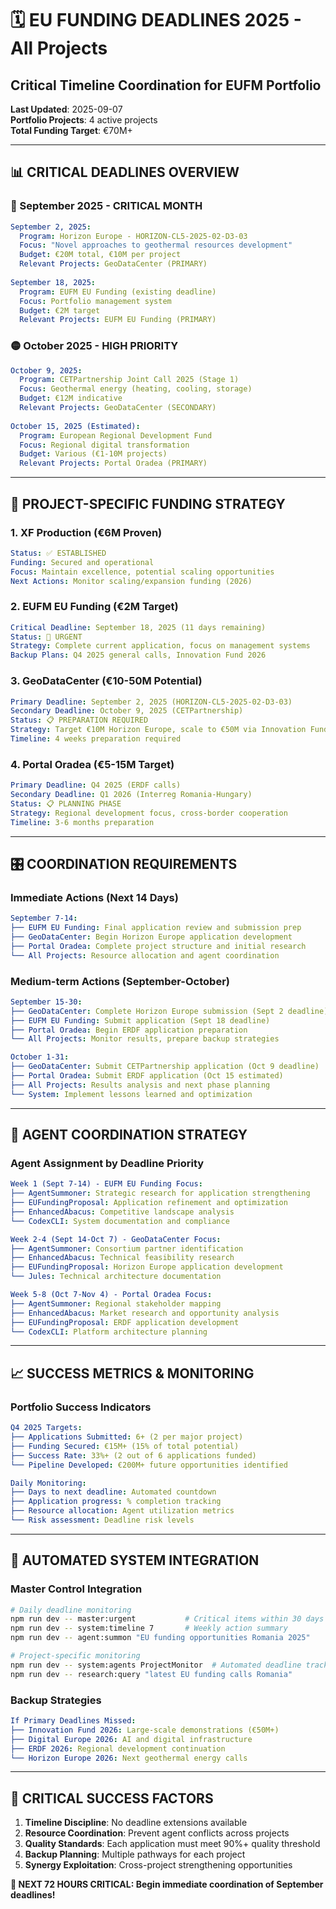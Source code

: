 # 🗓️ EU FUNDING DEADLINES 2025 - All Projects
## Critical Timeline Coordination for EUFM Portfolio

**Last Updated**: 2025-09-07  
**Portfolio Projects**: 4 active projects  
**Total Funding Target**: €70M+  

---

## 📊 **CRITICAL DEADLINES OVERVIEW**

### **🚨 September 2025 - CRITICAL MONTH**
```yaml
September 2, 2025:
  Program: Horizon Europe - HORIZON-CL5-2025-02-D3-03
  Focus: "Novel approaches to geothermal resources development"
  Budget: €20M total, €10M per project
  Relevant Projects: GeoDataCenter (PRIMARY)
  
September 18, 2025:
  Program: EUFM EU Funding (existing deadline)
  Focus: Portfolio management system
  Budget: €2M target
  Relevant Projects: EUFM EU Funding (PRIMARY)
```

### **🟡 October 2025 - HIGH PRIORITY**
```yaml
October 9, 2025:
  Program: CETPartnership Joint Call 2025 (Stage 1)
  Focus: Geothermal energy (heating, cooling, storage)
  Budget: €12M indicative
  Relevant Projects: GeoDataCenter (SECONDARY)
  
October 15, 2025 (Estimated):
  Program: European Regional Development Fund
  Focus: Regional digital transformation
  Budget: Various (€1-10M projects)
  Relevant Projects: Portal Oradea (PRIMARY)
```

---

## 🎯 **PROJECT-SPECIFIC FUNDING STRATEGY**

### **1. XF Production (€6M Proven)**
```yaml
Status: ✅ ESTABLISHED
Funding: Secured and operational
Focus: Maintain excellence, potential scaling opportunities
Next Actions: Monitor scaling/expansion funding (2026)
```

### **2. EUFM EU Funding (€2M Target)**
```yaml
Critical Deadline: September 18, 2025 (11 days remaining)
Status: 🚨 URGENT
Strategy: Complete current application, focus on management systems
Backup Plans: Q4 2025 general calls, Innovation Fund 2026
```

### **3. GeoDataCenter (€10-50M Potential)**
```yaml
Primary Deadline: September 2, 2025 (HORIZON-CL5-2025-02-D3-03)
Secondary Deadline: October 9, 2025 (CETPartnership)
Status: 📋 PREPARATION REQUIRED
Strategy: Target €10M Horizon Europe, scale to €50M via Innovation Fund
Timeline: 4 weeks preparation required
```

### **4. Portal Oradea (€5-15M Target)**
```yaml
Primary Deadline: Q4 2025 (ERDF calls)
Secondary Deadline: Q1 2026 (Interreg Romania-Hungary)
Status: 📋 PLANNING PHASE
Strategy: Regional development focus, cross-border cooperation
Timeline: 3-6 months preparation
```

---

## 🎛️ **COORDINATION REQUIREMENTS**

### **Immediate Actions (Next 14 Days)**
```yaml
September 7-14:
├── EUFM EU Funding: Final application review and submission prep
├── GeoDataCenter: Begin Horizon Europe application development
├── Portal Oradea: Complete project structure and initial research
└── All Projects: Resource allocation and agent coordination
```

### **Medium-term Actions (September-October)**
```yaml
September 15-30:
├── GeoDataCenter: Complete Horizon Europe submission (Sept 2 deadline)
├── EUFM EU Funding: Submit application (Sept 18 deadline)
├── Portal Oradea: Begin ERDF application preparation
└── All Projects: Monitor results, prepare backup strategies

October 1-31:
├── GeoDataCenter: Submit CETPartnership application (Oct 9 deadline)
├── Portal Oradea: Submit ERDF application (Oct 15 estimated)
├── All Projects: Results analysis and next phase planning
└── System: Implement lessons learned and optimization
```

---

## 🤖 **AGENT COORDINATION STRATEGY**

### **Agent Assignment by Deadline Priority**
```yaml
Week 1 (Sept 7-14) - EUFM EU Funding Focus:
├── AgentSummoner: Strategic research for application strengthening
├── EUFundingProposal: Application refinement and optimization
├── EnhancedAbacus: Competitive landscape analysis
└── CodexCLI: System documentation and compliance

Week 2-4 (Sept 14-Oct 7) - GeoDataCenter Focus:
├── AgentSummoner: Consortium partner identification
├── EnhancedAbacus: Technical feasibility research
├── EUFundingProposal: Horizon Europe application development
└── Jules: Technical architecture documentation

Week 5-8 (Oct 7-Nov 4) - Portal Oradea Focus:
├── AgentSummoner: Regional stakeholder mapping
├── EnhancedAbacus: Market research and opportunity analysis
├── EUFundingProposal: ERDF application development
└── CodexCLI: Platform architecture planning
```

---

## 📈 **SUCCESS METRICS & MONITORING**

### **Portfolio Success Indicators**
```yaml
Q4 2025 Targets:
├── Applications Submitted: 6+ (2 per major project)
├── Funding Secured: €15M+ (15% of total potential)
├── Success Rate: 33%+ (2 out of 6 applications funded)
└── Pipeline Developed: €200M+ future opportunities identified

Daily Monitoring:
├── Days to next deadline: Automated countdown
├── Application progress: % completion tracking
├── Resource allocation: Agent utilization metrics
└── Risk assessment: Deadline risk levels
```

---

## 🔄 **AUTOMATED SYSTEM INTEGRATION**

### **Master Control Integration**
```bash
# Daily deadline monitoring
npm run dev -- master:urgent           # Critical items within 30 days
npm run dev -- system:timeline 7       # Weekly action summary
npm run dev -- agent:summon "EU funding opportunities Romania 2025"

# Project-specific monitoring  
npm run dev -- system:agents ProjectMonitor  # Automated deadline tracking
npm run dev -- research:query "latest EU funding calls Romania"
```

### **Backup Strategies**
```yaml
If Primary Deadlines Missed:
├── Innovation Fund 2026: Large-scale demonstrations (€50M+)
├── Digital Europe 2026: AI and digital infrastructure
├── ERDF 2026: Regional development continuation
└── Horizon Europe 2026: Next geothermal energy calls
```

---

## 🎯 **CRITICAL SUCCESS FACTORS**

1. **Timeline Discipline**: No deadline extensions available
2. **Resource Coordination**: Prevent agent conflicts across projects  
3. **Quality Standards**: Each application must meet 90%+ quality threshold
4. **Backup Planning**: Multiple pathways for each project
5. **Synergy Exploitation**: Cross-project strengthening opportunities

**🚨 NEXT 72 HOURS CRITICAL: Begin immediate coordination of September deadlines!**